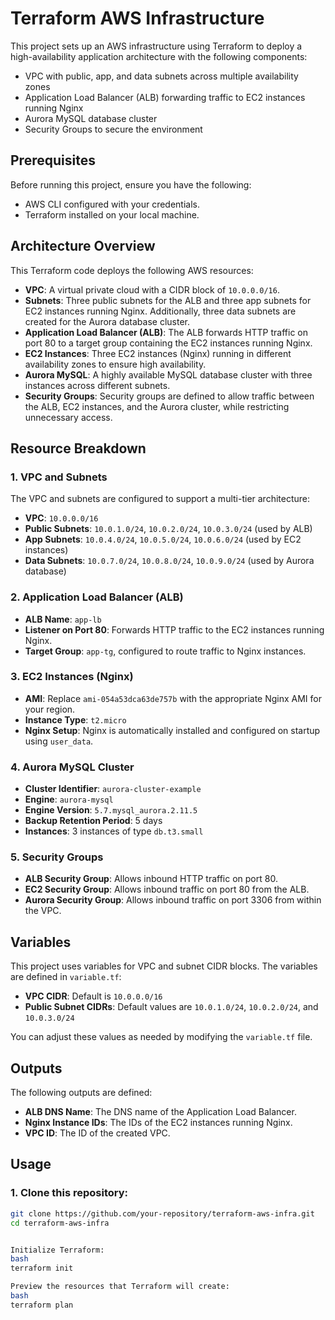 # Terraform AWS Infrastructure

This project sets up an AWS infrastructure using Terraform to deploy a high-availability application architecture with the following components:

- VPC with public, app, and data subnets across multiple availability zones
- Application Load Balancer (ALB) forwarding traffic to EC2 instances running Nginx
- Aurora MySQL database cluster
- Security Groups to secure the environment

## Prerequisites

Before running this project, ensure you have the following:

- AWS CLI configured with your credentials.
- Terraform installed on your local machine.

## Architecture Overview

This Terraform code deploys the following AWS resources:

- **VPC**: A virtual private cloud with a CIDR block of `10.0.0.0/16`.
- **Subnets**: Three public subnets for the ALB and three app subnets for EC2 instances running Nginx. Additionally, three data subnets are created for the Aurora database cluster.
- **Application Load Balancer (ALB)**: The ALB forwards HTTP traffic on port 80 to a target group containing the EC2 instances running Nginx.
- **EC2 Instances**: Three EC2 instances (Nginx) running in different availability zones to ensure high availability.
- **Aurora MySQL**: A highly available MySQL database cluster with three instances across different subnets.
- **Security Groups**: Security groups are defined to allow traffic between the ALB, EC2 instances, and the Aurora cluster, while restricting unnecessary access.

## Resource Breakdown

### 1. VPC and Subnets
The VPC and subnets are configured to support a multi-tier architecture:

- **VPC**: `10.0.0.0/16`
- **Public Subnets**: `10.0.1.0/24`, `10.0.2.0/24`, `10.0.3.0/24` (used by ALB)
- **App Subnets**: `10.0.4.0/24`, `10.0.5.0/24`, `10.0.6.0/24` (used by EC2 instances)
- **Data Subnets**: `10.0.7.0/24`, `10.0.8.0/24`, `10.0.9.0/24` (used by Aurora database)

### 2. Application Load Balancer (ALB)
- **ALB Name**: `app-lb`
- **Listener on Port 80**: Forwards HTTP traffic to the EC2 instances running Nginx.
- **Target Group**: `app-tg`, configured to route traffic to Nginx instances.

### 3. EC2 Instances (Nginx)
- **AMI**: Replace `ami-054a53dca63de757b` with the appropriate Nginx AMI for your region.
- **Instance Type**: `t2.micro`
- **Nginx Setup**: Nginx is automatically installed and configured on startup using `user_data`.

### 4. Aurora MySQL Cluster
- **Cluster Identifier**: `aurora-cluster-example`
- **Engine**: `aurora-mysql`
- **Engine Version**: `5.7.mysql_aurora.2.11.5`
- **Backup Retention Period**: 5 days
- **Instances**: 3 instances of type `db.t3.small`

### 5. Security Groups
- **ALB Security Group**: Allows inbound HTTP traffic on port 80.
- **EC2 Security Group**: Allows inbound traffic on port 80 from the ALB.
- **Aurora Security Group**: Allows inbound traffic on port 3306 from within the VPC.

## Variables

This project uses variables for VPC and subnet CIDR blocks. The variables are defined in `variable.tf`:

- **VPC CIDR**: Default is `10.0.0.0/16`
- **Public Subnet CIDRs**: Default values are `10.0.1.0/24`, `10.0.2.0/24`, and `10.0.3.0/24`

You can adjust these values as needed by modifying the `variable.tf` file.

## Outputs

The following outputs are defined:

- **ALB DNS Name**: The DNS name of the Application Load Balancer.
- **Nginx Instance IDs**: The IDs of the EC2 instances running Nginx.
- **VPC ID**: The ID of the created VPC.

## Usage

### 1. Clone this repository:

```bash
git clone https://github.com/your-repository/terraform-aws-infra.git
cd terraform-aws-infra


Initialize Terraform:
bash
terraform init

Preview the resources that Terraform will create:
bash
terraform plan